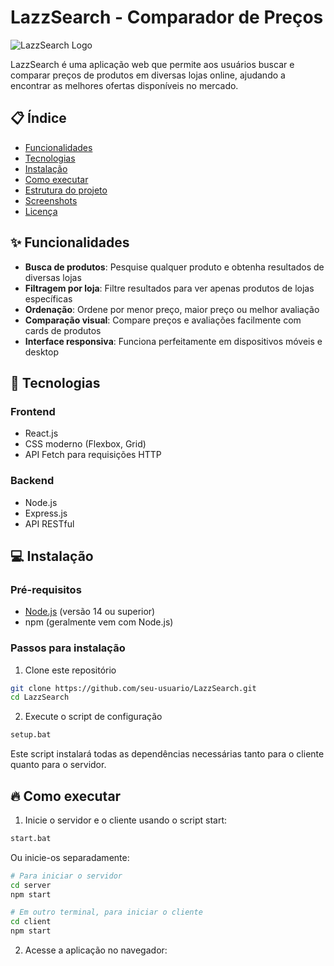 # LazzSearch - Comparador de Preços

![LazzSearch Logo](https://via.placeholder.com/200x60?text=LazzSearch)

LazzSearch é uma aplicação web que permite aos usuários buscar e comparar preços de produtos em diversas lojas online, ajudando a encontrar as melhores ofertas disponíveis no mercado.

## 📋 Índice

- [Funcionalidades](#-funcionalidades)
- [Tecnologias](#-tecnologias)
- [Instalação](#-instalação)
- [Como executar](#-como-executar)
- [Estrutura do projeto](#-estrutura-do-projeto)
- [Screenshots](#-screenshots)
- [Licença](#-licença)

## ✨ Funcionalidades

- **Busca de produtos**: Pesquise qualquer produto e obtenha resultados de diversas lojas
- **Filtragem por loja**: Filtre resultados para ver apenas produtos de lojas específicas
- **Ordenação**: Ordene por menor preço, maior preço ou melhor avaliação
- **Comparação visual**: Compare preços e avaliações facilmente com cards de produtos
- **Interface responsiva**: Funciona perfeitamente em dispositivos móveis e desktop

## 🚀 Tecnologias

### Frontend
- React.js
- CSS moderno (Flexbox, Grid)
- API Fetch para requisições HTTP

### Backend
- Node.js
- Express.js
- API RESTful

## 💻 Instalação

### Pré-requisitos
- [Node.js](https://nodejs.org/) (versão 14 ou superior)
- npm (geralmente vem com Node.js)

### Passos para instalação
1. Clone este repositório
```bash
git clone https://github.com/seu-usuario/LazzSearch.git
cd LazzSearch
```

2. Execute o script de configuração
```bash
setup.bat
```

Este script instalará todas as dependências necessárias tanto para o cliente quanto para o servidor.

## 🔥 Como executar

1. Inicie o servidor e o cliente usando o script start:
```bash
start.bat
```

Ou inicie-os separadamente:

```bash
# Para iniciar o servidor
cd server
npm start

# Em outro terminal, para iniciar o cliente
cd client
npm start
```

2. Acesse a aplicação no navegador:
